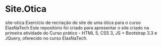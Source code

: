 # Site.Otica
site-otica Exercício de recriação de site de uma ótica para o curso ElasNaTech  Este repositório foi criado para apresentar o site criado na primeira atividade do Curso prático - HTML 5, CSS 3, JS + Bootstrap 3.3 e JQuery, oferecido no curso ElasNaTech.
